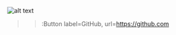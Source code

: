 ![alt text](https://i.ibb.co/59scyTp/Screenshot-2022-12-12-194138.png)
> > :Button label=GitHub, url=https://github.com
